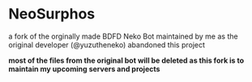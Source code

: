 # NeoSurphos
a fork of the orginally made BDFD Neko Bot maintained by me as the original developer (@yuzutheneko) abandoned this project

<b> most of the files from the original bot will be deleted as this fork is to maintain my upcoming servers and projects </b> 
